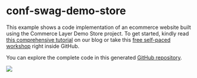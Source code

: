 # conf-swag-demo-store

This example shows a code implementation of an ecommerce website built using the Commerce Layer Demo Store project. To get started, kindly read [this comprehensive tutorial](https://commercelayer.io/blog/how-to-build-an-ecommerce-website-with-commerce-layer-demo-store) on our blog or take this [free self-paced workshop](https://github.com/BolajiAyodeji/cl-composable-commerce-workshop) right inside GitHub.

You can explore the complete code in this generated [GitHub repository](https://github.com/BolajiAyodeji/conf-swag-demo-store).

![](https://github.com/BolajiAyodeji/cl-composable-commerce-workshop/blob/main/assets/demo-stores.gif?raw=true)
